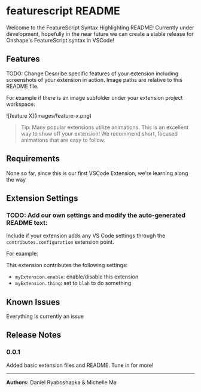 # featurescript README

Welcome to the FeatureScript Syntax Highlighting README! Currently under development, hopefully in the near future we can create a stable release for Onshape's FeatureScript syntax in VSCode! 

## Features

TODO: Change 
Describe specific features of your extension including screenshots of your extension in action. Image paths are relative to this README file.

For example if there is an image subfolder under your extension project workspace:

\!\[feature X\]\(images/feature-x.png\)

> Tip: Many popular extensions utilize animations. This is an excellent way to show off your extension! We recommend short, focused animations that are easy to follow.

## Requirements

None so far, since this is our first VSCode Extension, we're learning along the way 

## Extension Settings

### TODO: Add our own settings and modify the auto-generated README text: 

Include if your extension adds any VS Code settings through the `contributes.configuration` extension point.

For example:

This extension contributes the following settings:

* `myExtension.enable`: enable/disable this extension
* `myExtension.thing`: set to `blah` to do something

## Known Issues

Everything is currently an issue

## Release Notes

### 0.0.1

Added basic extension files and README. Tune in for more!

-----------------------------------------------------------------------------------------------------------

**Authors:** Daniel Ryaboshapka & Michelle Ma 
